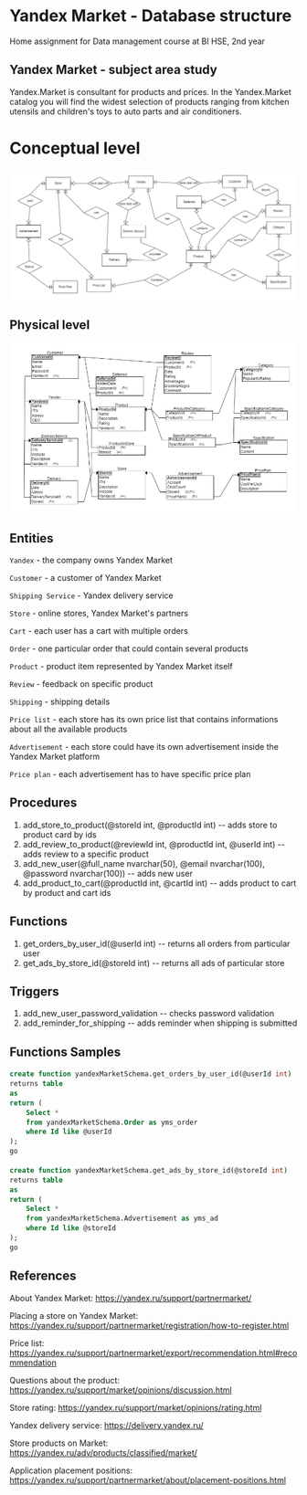 # Yandex Market - Database structure
Home assignment for Data management course at BI HSE, 2nd year
## Yandex Market - subject area study
Yandex.Market is consultant for products and prices. In the Yandex.Market catalog you will find the widest selection of products ranging from kitchen utensils and children's toys to auto parts and air conditioners.
# Conceptual level
![yandex_market_diagram](https://github.com/AndreyVolkovBI/SQL_Projects/blob/master/conceptual_level.png)

## Physical level
![yandex_market_diagram](https://github.com/AndreyVolkovBI/SQL_Projects/blob/master/physical_level.png)
## Entities
`Yandex` - the company owns Yandex Market

`Customer` - a customer of Yandex Market

`Shipping Service` - Yandex delivery service

`Store` - online stores, Yandex Market's partners

`Cart` - each user has a cart with multiple orders

`Order` - one particular order that could contain several products

`Product` - product item represented by Yandex Market itself

`Review` - feedback on specific product

`Shipping` - shipping details

`Price list` - each store has its own price list that contains informations about all the available products

`Advertisement` - each store could have its own advertisement inside the Yandex Market platform

`Price plan` - each advertisement has to have specific price plan

## Procedures
1. add_store_to_product(@storeId int, @productId int)  -- adds store to product card by ids
2. add_review_to_product(@reviewId int, @productId int, @userId int)  -- adds review to a specific product
3. add_new_user(@full_name nvarchar(50), @email nvarchar(100), @password nvarchar(100))  -- adds new user
4. add_product_to_cart(@productId int, @cartId int)  -- adds product to cart by product and cart ids

## Functions
1. get_orders_by_user_id(@userId int)  -- returns all orders from particular user
2. get_ads_by_store_id(@storeId int)  -- returns all ads of particular store

## Triggers
1. add_new_user_password_validation  -- checks password validation
2. add_reminder_for_shipping  -- adds reminder when shipping is submitted


## Functions Samples
```sql
create function yandexMarketSchema.get_orders_by_user_id(@userId int)
returns table
as
return (
	Select *
	from yandexMarketSchema.Order as yms_order
	where Id like @userId
);
go

create function yandexMarketSchema.get_ads_by_store_id(@storeId int)
returns table
as
return (
	Select *
	from yandexMarketSchema.Advertisement as yms_ad
	where Id like @storeId
);
go
```


## References
About Yandex Market: https://yandex.ru/support/partnermarket/

Placing a store on Yandex Market: https://yandex.ru/support/partnermarket/registration/how-to-register.html

Price list: https://yandex.ru/support/partnermarket/export/recommendation.html#recommendation

Questions about the product: https://yandex.ru/support/market/opinions/discussion.html

Store rating: https://yandex.ru/support/market/opinions/rating.html

Yandex delivery service: https://delivery.yandex.ru/

Store products on Market: https://yandex.ru/adv/products/classified/market/

Application placement positions: https://yandex.ru/support/partnermarket/about/placement-positions.html

